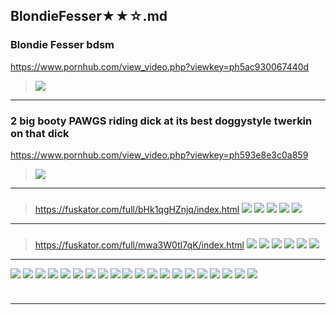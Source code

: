 ## BlondieFesser★★☆.md
### Blondie Fesser bdsm
https://www.pornhub.com/view_video.php?viewkey=ph5ac930067440d
>![](https://di.phncdn.com/videos/201804/07/161200582/original/(m=ecuKGgaaaa)(mh=95AIsc5gRew6AnHQ)15.jpg)
---
### 2 big booty PAWGS riding dick at its best doggystyle twerkin on that dick
https://www.pornhub.com/view_video.php?viewkey=ph593e8e3c0a859
>![](https://ci.phncdn.com/videos/201706/12/120165461/original/(m=ecuKGgaaaa)(mh=rN0zbxbveixiiaKw)13.jpg)
---
### 
>https://fuskator.com/full/bHk1qgHZnjq/index.html
![](https://i9.fuskator.com/large/bHk1qgHZnjq/image-3.jpg)
![](https://i9.fuskator.com/large/bHk1qgHZnjq/image-4.jpg)
![](https://i9.fuskator.com/large/bHk1qgHZnjq/image-8.jpg)
![](https://i9.fuskator.com/large/bHk1qgHZnjq/image-12.jpg)
![](https://i9.fuskator.com/large/ikb3EwLbciO/image-5.jpg)
---
### 
>https://fuskator.com/full/mwa3W0tI7qK/index.html
![](https://i9.fuskator.com/large/mwa3W0tI7qK/image-2.jpg)
![](https://i9.fuskator.com/large/mwa3W0tI7qK/image-3.jpg)
![](https://i9.fuskator.com/large/mwa3W0tI7qK/image-8.jpg)
![](https://i9.fuskator.com/large/mwa3W0tI7qK/image-9.jpg)
![](https://i9.fuskator.com/large/mwa3W0tI7qK/image-10.jpg)
![](https://i9.fuskator.com/large/mwa3W0tI7qK/image-14.jpg)
---
![](https://i8.fuskator.com/large/b9Z-gOrmEi6/Shaved-Busty-Blonde-Schoolgirl-Briana-Banderas-with-Pigtails-2.jpg)
![](https://i8.fuskator.com/large/b9Z-gOrmEi6/Shaved-Busty-Blonde-Schoolgirl-Briana-Banderas-with-Pigtails-5.jpg)
![](https://i8.fuskator.com/large/b9Z-gOrmEi6/Shaved-Busty-Blonde-Schoolgirl-Briana-Banderas-with-Pigtails-11.jpg)
![](https://i8.fuskator.com/large/b9Z-gOrmEi6/Shaved-Busty-Blonde-Schoolgirl-Briana-Banderas-with-Pigtails-12.jpg)
![](https://i8.fuskator.com/large/lnOZ8dJ19GZ/image-1.jpg)
![](https://i8.fuskator.com/large/lnOZ8dJ19GZ/image-2.jpg)
![](https://i9.fuskator.com/large/hdHt1AodlYF/image-3.jpg)
![](https://i9.fuskator.com/large/hdHt1AodlYF/image-5.jpg)
![](https://i9.fuskator.com/large/hdHt1AodlYF/image-6.jpg)
![](https://i9.fuskator.com/large/hdHt1AodlYF/image-7.jpg)
![](https://i9.fuskator.com/large/hdHt1AodlYF/image-8.jpg)
![](https://i9.fuskator.com/large/hdHt1AodlYF/image-9.jpg)
![](https://i9.fuskator.com/large/hdHt1AodlYF/image-11.jpg)
![](https://i9.fuskator.com/large/hdHt1AodlYF/image-12.jpg)
![](https://i9.fuskator.com/large/hdHt1AodlYF/image-13.jpg)
![](https://i9.fuskator.com/large/hdHt1AodlYF/image-14.jpg)
![](https://i9.fuskator.com/large/hdHt1AodlYF/image-16.jpg)
![](https://i9.fuskator.com/large/mAVJKVBOIMG/image-7.jpg)
![](https://i8.fuskator.com/large/kEfJNqsfOdW/Shaved-Blonde-Babe-3.jpg)
![](https://i8.fuskator.com/large/kEfJNqsfOdW/Shaved-Blonde-Babe-5.jpg)
### 

>![]()
---

